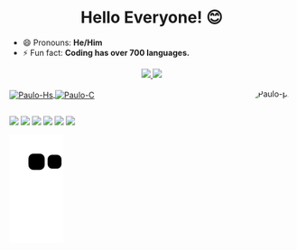 <h1 align="center">Hello Everyone! 😊 </h1>



- 😄 Pronouns: **He/Him**
- ⚡ Fun fact: **Coding has over 700 languages.**

<div align="center">
  <a href="https://github.com/Pauloarf">
  <img height="150em" src="https://github-readme-stats.vercel.app/api?username=Pauloarf&show_icons=true&theme=github_dark&include_all_commits=true&count_private=true"/>
  <img height="150em" src="https://github-readme-stats.vercel.app/api/top-langs/?username=Pauloarf&layout=compact&langs_count=7&theme=github_dark"/>
</div>
  
<div style="display: inline_block"><br>
  <img align="center" alt="Paulo-Hs" height="30" width="40" src="https://cdn.jsdelivr.net/gh/devicons/devicon/icons/haskell/haskell-original.svg">
  <img align="center" alt="Paulo-C" height="30" width="40" src="https://cdn.jsdelivr.net/gh/devicons/devicon/icons/c/c-original.svg">

  <img align="right" alt="Paulo-pic" height="150" style="border-radius:60px;" src="https://avatars.githubusercontent.com/u/73468335?s=400&u=499c6e7c70f6860dfa9fa26c703bac8e00a84d90&v=4">
</div>
  
  ##
 
<div> 
  <a href="hhttps://www.youtube.com/channel/UCw9eN2K1D8CegCrp-PDBGkg" target="_blank"><img src="https://img.shields.io/badge/YouTube-FF0000?style=for-the-badge&logo=youtube&logoColor=white" target="_blank"></a>
  <a href="https://www.instagram.com/pauloferreira_a/" target="_blank"><img src="https://img.shields.io/badge/-Instagram-%23E4405F?style=for-the-badge&logo=instagram&logoColor=white" target="_blank"></a>
 	<a href="https://www.twitch.tv/pauloarf" target="_blank"><img src="https://img.shields.io/badge/Twitch-9146FF?style=for-the-badge&logo=twitch&logoColor=white" target="_blank"></a>
 <a href="https://discord.gg/eSUZhYqaFx" target="_blank"><img src="https://img.shields.io/badge/Discord-7289DA?style=for-the-badge&logo=discord&logoColor=white" target="_blank"></a> 
  <a href = "mailto:pauloferreira.vnc@gmail.com"><img src="https://img.shields.io/badge/-Gmail-%23333?style=for-the-badge&logo=gmail&logoColor=white" target="_blank"></a>
  <a href="" target="_blank"><img src="https://img.shields.io/badge/-LinkedIn-%230077B5?style=for-the-badge&logo=linkedin&logoColor=white" target="_blank"></a> 
 
  ![Snake animation](https://github.com/Pauloarf/Pauloarf/blob/output/github-contribution-grid-snake.svg)
 
</div>
